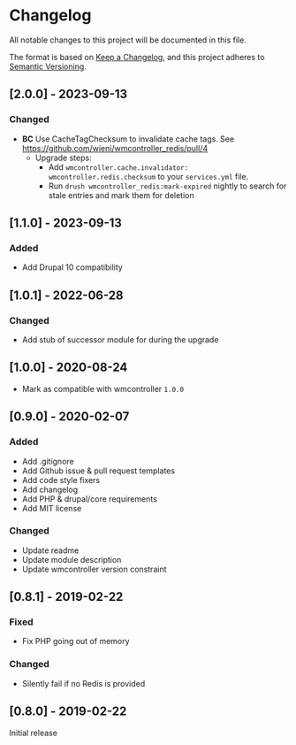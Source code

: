 # Changelog
All notable changes to this project will be documented in this file.

The format is based on [Keep a Changelog](https://keepachangelog.com/en/1.0.0/),
and this project adheres to [Semantic Versioning](https://semver.org/spec/v2.0.0.html).

## [2.0.0] - 2023-09-13
### Changed
- **BC** Use CacheTagChecksum to invalidate cache tags. See https://github.com/wieni/wmcontroller_redis/pull/4
  - Upgrade steps:
    - Add `wmcontroller.cache.invalidator: wmcontroller.redis.checksum` to your `services.yml` file.
    - Run `drush wmcontroller_redis:mark-expired` nightly to search for stale entries and mark them for deletion

## [1.1.0] - 2023-09-13
### Added
- Add Drupal 10 compatibility

## [1.0.1] - 2022-06-28
### Changed
- Add stub of successor module for during the upgrade

## [1.0.0] - 2020-08-24
- Mark as compatible with wmcontroller `1.0.0`

## [0.9.0] - 2020-02-07
### Added
- Add .gitignore
- Add Github issue & pull request templates
- Add code style fixers
- Add changelog
- Add PHP & drupal/core requirements
- Add MIT license

### Changed
- Update readme
- Update module description
- Update wmcontroller version constraint

## [0.8.1] - 2019-02-22
### Fixed
- Fix PHP going out of memory

### Changed
- Silently fail if no Redis is provided

## [0.8.0] - 2019-02-22
Initial release

